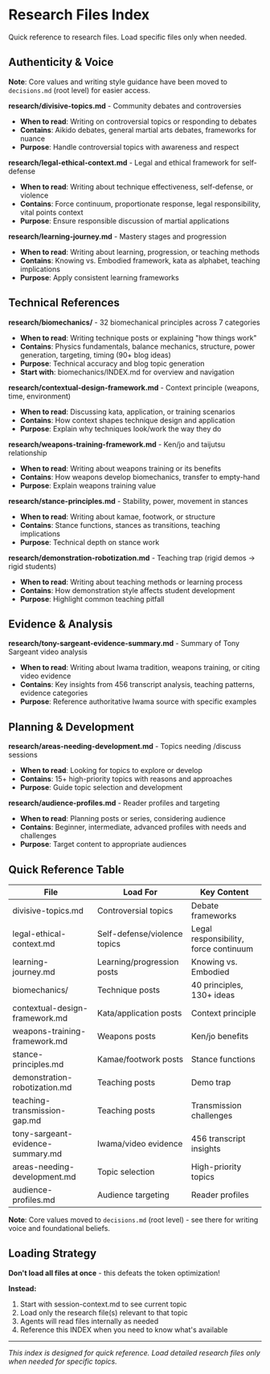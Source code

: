 # Research Files Index

Quick reference to research files. Load specific files only when needed.

## Authenticity & Voice

**Note**: Core values and writing style guidance have been moved to `decisions.md` (root level) for easier access.

**research/divisive-topics.md** - Community debates and controversies
- **When to read**: Writing on controversial topics or responding to debates
- **Contains**: Aikido debates, general martial arts debates, frameworks for nuance
- **Purpose**: Handle controversial topics with awareness and respect

**research/legal-ethical-context.md** - Legal and ethical framework for self-defense
- **When to read**: Writing about technique effectiveness, self-defense, or violence
- **Contains**: Force continuum, proportionate response, legal responsibility, vital points context
- **Purpose**: Ensure responsible discussion of martial applications

**research/learning-journey.md** - Mastery stages and progression
- **When to read**: Writing about learning, progression, or teaching methods
- **Contains**: Knowing vs. Embodied framework, kata as alphabet, teaching implications
- **Purpose**: Apply consistent learning frameworks

## Technical References

**research/biomechanics/** - 32 biomechanical principles across 7 categories
- **When to read**: Writing technique posts or explaining "how things work"
- **Contains**: Physics fundamentals, balance mechanics, structure, power generation, targeting, timing (90+ blog ideas)
- **Purpose**: Technical accuracy and blog topic generation
- **Start with**: biomechanics/INDEX.md for overview and navigation

**research/contextual-design-framework.md** - Context principle (weapons, time, environment)
- **When to read**: Discussing kata, application, or training scenarios
- **Contains**: How context shapes technique design and application
- **Purpose**: Explain why techniques look/work the way they do

**research/weapons-training-framework.md** - Ken/jo and taijutsu relationship
- **When to read**: Writing about weapons training or its benefits
- **Contains**: How weapons develop biomechanics, transfer to empty-hand
- **Purpose**: Explain weapons training value

**research/stance-principles.md** - Stability, power, movement in stances
- **When to read**: Writing about kamae, footwork, or structure
- **Contains**: Stance functions, stances as transitions, teaching implications
- **Purpose**: Technical depth on stance work

**research/demonstration-robotization.md** - Teaching trap (rigid demos → rigid students)
- **When to read**: Writing about teaching methods or learning process
- **Contains**: How demonstration style affects student development
- **Purpose**: Highlight common teaching pitfall

## Evidence & Analysis

**research/tony-sargeant-evidence-summary.md** - Summary of Tony Sargeant video analysis
- **When to read**: Writing about Iwama tradition, weapons training, or citing video evidence
- **Contains**: Key insights from 456 transcript analysis, teaching patterns, evidence categories
- **Purpose**: Reference authoritative Iwama source with specific examples

## Planning & Development

**research/areas-needing-development.md** - Topics needing /discuss sessions
- **When to read**: Looking for topics to explore or develop
- **Contains**: 15+ high-priority topics with reasons and approaches
- **Purpose**: Guide topic selection and development

**research/audience-profiles.md** - Reader profiles and targeting
- **When to read**: Planning posts or series, considering audience
- **Contains**: Beginner, intermediate, advanced profiles with needs and challenges
- **Purpose**: Target content to appropriate audiences

## Quick Reference Table

| File | Load For | Key Content |
|------|----------|-------------|
| divisive-topics.md | Controversial topics | Debate frameworks |
| legal-ethical-context.md | Self-defense/violence topics | Legal responsibility, force continuum |
| learning-journey.md | Learning/progression posts | Knowing vs. Embodied |
| biomechanics/ | Technique posts | 40 principles, 130+ ideas |
| contextual-design-framework.md | Kata/application posts | Context principle |
| weapons-training-framework.md | Weapons posts | Ken/jo benefits |
| stance-principles.md | Kamae/footwork posts | Stance functions |
| demonstration-robotization.md | Teaching posts | Demo trap |
| teaching-transmission-gap.md | Teaching posts | Transmission challenges |
| tony-sargeant-evidence-summary.md | Iwama/video evidence | 456 transcript insights |
| areas-needing-development.md | Topic selection | High-priority topics |
| audience-profiles.md | Audience targeting | Reader profiles |

**Note**: Core values moved to `decisions.md` (root level) - see there for writing voice and foundational beliefs.

## Loading Strategy

**Don't load all files at once** - this defeats the token optimization!

**Instead:**
1. Start with session-context.md to see current topic
2. Load only the research file(s) relevant to that topic
3. Agents will read files internally as needed
4. Reference this INDEX when you need to know what's available

---

*This index is designed for quick reference. Load detailed research files only when needed for specific topics.*
